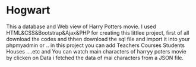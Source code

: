 # Hogwart
This a database and Web view of Harry Potters movie.
I used HTML&CSS&Bootstrap&Ajax&PHP for creating this littlee project,
first of all download the codes and thhen download the sql file and import it into your phpmyadmin or ..
in this project you can add Teachers Courses Students Houses ....etc and You can watch main characters of harryy poters movie by clicken
on Data i fetched the data of mai characters from a JSON file.
